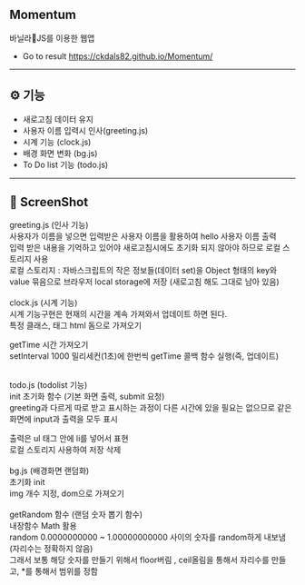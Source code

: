 

##  Momentum
바닐라🍦JS를 이용한 웹앱
- Go to result https://ckdals82.github.io/Momentum/

<hr>

## ⚙ 기능

- 새로고침 데이터 유지
- 사용자 이름 입력시 인사(greeting.js)
- 시계 기능 (clock.js)
- 배경 화면 변화 (bg.js)
- To Do list 기능 (todo.js)
<hr>

## 🎨 ScreenShot

greeting.js (인사 기능)<br>
사용자가 이름을 넣으면 입력받은 사용자 이름을 활용하여 hello 사용자 이름 출력<br>
입력 받은 내용을 기억하고 있어야 새로고침시에도 초기화 되지 않아야 하므로 로컬 스토리지 사용<br>
로컬 스토리지 : 자바스크립트의 작은 정보들(데이터 set)을 Object 형태의 key와 value 묶음으로 브라우저 local storage에 저장 (새로고침 해도 그대로 남아 있음)<br>
<br>
clock.js (시계 기능)<br>
시계 기능구현은 현재의 시간을 계속 가져와서 업데이트 하면 된다.<br>
특정 클래스, 태그 html 돔으로 가져오기<br>


getTime 시간 가져오기<br>
setInterval 1000 밀리세컨(1초)에 한번씩 getTime 콜백 함수 실행(즉, 업데이트)<br>
<br>

todo.js (todolist 기능)<br>
init 초기화 함수 (기본 화면 출력, submit 요청)<br>
greeting과 다르게 따로 받고 표시하는 과정이 다른 시간에 있을 필요는 없으므로 같은 화면에 input과 출력을 모두 표시<br>

출력은 ul 태그 안에 li를 넣어서 표현<br>
로컬 스토리지 사용하여 저장 삭제<br>
<br>
bg.js (배경화면 랜덤화)<br>
초기화 init<br>
img 개수 지정, dom으로 가져오기<br>
<br>
getRandom 함수 (랜덤 숫자 뽑기 함수)<br>
내장함수 Math 활용<br>
random 0.0000000000 ~ 1.00000000000 사이의 숫자를 random하게 내보냄 (자리수는 정확하지 않음)<br>
그래서 보통 해당 숫자를 만들기 위해서 floor버림 , ceil올림을 통해서 자리수를 만들고, *를 통해서 범위를 정함<br>

